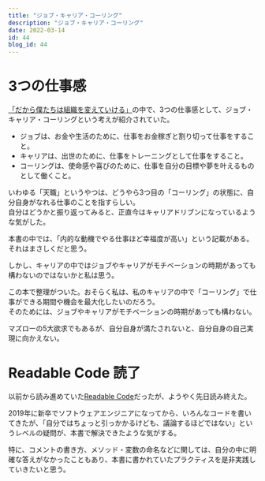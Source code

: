 ```yaml
---
title: "ジョブ・キャリア・コーリング"
description: "ジョブ・キャリア・コーリング"
date: 2022-03-14
id: 44
blog_id: 44
---
```


# 3つの仕事感

[「だから僕たちは組織を変えていける」](https://www.amazon.co.jp/dp/4295406252/)の中で、3つの仕事感として、ジョブ・キャリア・コーリングという考えが紹介されていた。

- ジョブは、お金や生活のために、仕事をお金稼ぎと割り切って仕事をすること。
- キャリアは、出世のために、仕事をトレーニングとして仕事をすること。
- コーリングは、使命感や喜びのために、仕事を自分の目標や夢を叶えるものとして働くこと。

いわゆる「天職」というやつは、どうやら3つ目の「コーリング」の状態に、自分自身がなれる仕事のことを指すらしい。  
自分はどうかと振り返ってみると、正直今はキャリアドリブンになっているような気がした。

本書の中では、「内的な動機でやる仕事ほど幸福度が高い」という記載がある。  
それはまさしくだと思う。

しかし、キャリアの中ではジョブやキャリアがモチベーションの時期があっても構わないのではないかと私は思う。

この本で整理がついた。おそらく私は、私のキャリアの中で「コーリング」で仕事ができる期間や機会を最大化したいのだろう。  
そのためには、ジョブやキャリアがモチベーションの時期があっても構わない。

マズローの5大欲求でもあるが、自分自身が満たされないと、自分自身の自己実現に向かえない。

# Readable Code 読了

以前から読み進めていた[Readable Code](https://www.amazon.co.jp/dp/4873115655/)だったが、ようやく先日読み終えた。

2019年に新卒でソフトウェアエンジニアになってから、いろんなコードを書いてきたが、「自分ではちょっと引っかかるけども、議論するほどではない」というレベルの疑問が、本書で解決できたような気がする。

特に、コメントの書き方、メソッド・変数の命名などに関しては、自分の中に明確な答えがなかったこともあり、本書に書かれていたプラクティスを是非実践していきたいと思う。